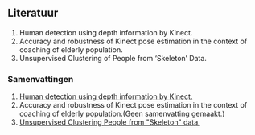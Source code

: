 ## Literatuur
1. Human detection using depth information by Kinect.
2. Accuracy and robustness of Kinect pose estimation in the context of coaching of elderly population.
3. Unsupervised Clustering of People from ‘Skeleton’ Data.

### Samenvattingen
1. [Human detection using depth information by Kinect.](https://github.com/BorisEnthovenSchool/KB74PortfolioBoris/blob/master/literatuur/Samenvatting%20Human%20detection%20using%20depth%20information%20by%20Kinect.pdf)
2. Accuracy and robustness of Kinect pose estimation in the context of coaching of elderly population.(Geen samenvatting gemaakt.)
3. [Unsupervised Clustering People from "Skeleton" data.](https://github.com/BorisEnthovenSchool/KB74PortfolioBoris/blob/master/literatuur/Unsupervised%20Clustering%20of%20People%20from.pdf)
